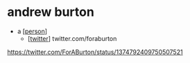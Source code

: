 # andrew burton

- a [[person]]
  - [[twitter]] twitter.com/foraburton

https://twitter.com/ForABurton/status/1374792409750507521


[//begin]: # "Autogenerated link references for markdown compatibility"
[person]: person "Person"
[twitter]: twitter "Twitter"
[//end]: # "Autogenerated link references"